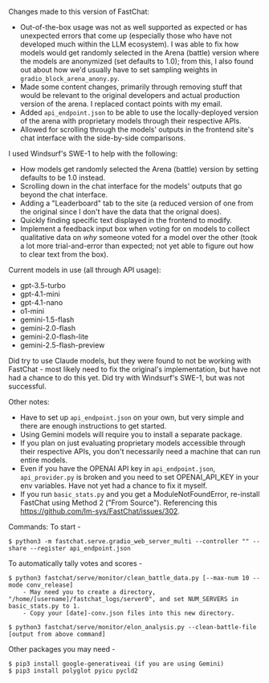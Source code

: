 Changes made to this version of FastChat:
* Out-of-the-box usage was not as well supported as expected or has unexpected errors that come up (especially those who have not developed much within the LLM ecosystem). I was able to fix how models would get randomly selected in the Arena (battle) version where the models are anonymized (set defaults to 1.0); from this, I also found out about how we'd usually have to set sampling weights in `gradio_block_arena_anony.py`.
* Made some content changes, primarily through removing stuff that would be relevant to the original developers and actual production version of the arena. I replaced contact points with my email.
* Added `api_endpoint.json` to be able to use the locally-deployed version of the arena with proprietary models through their respective APIs.
* Allowed for scrolling through the models' outputs in the frontend site's chat interface with the side-by-side comparisons.

I used Windsurf's SWE-1 to help with the following:
* How models get randomly selected the Arena (battle) version by setting defaults to be 1.0 instead.
* Scrolling down in the chat interface for the models' outputs that go beyond the chat interface.
* Adding a "Leaderboard" tab to the site (a reduced version of one from the original since I don't have the data that the orignal does).
* Quickly finding specific text displayed in the frontend to modify.
* Implement a feedback input box when voting for on models to collect qualitative data on *why* someone voted for a model over the other (took a lot more trial-and-error than expected; not yet able to figure out how to clear text from the box).

Current models in use (all through API usage):
- gpt-3.5-turbo
- gpt-4.1-mini
- gpt-4.1-nano
- o1-mini
- gemini-1.5-flash
- gemini-2.0-flash
- gemini-2.0-flash-lite
- gemini-2.5-flash-preview

Did try to use Claude models, but they were found to not be working with FastChat - most likely need to fix the original's implementation, but have not had a chance to do this yet. Did try with Windsurf's SWE-1, but was not successful. 

Other notes:
* Have to set up `api_endpoint.json` on your own, but very simple and there are enough instructions to get started.
* Using Gemini models will require you to install a separate package.
* If you plan on just evaluating proprietary models accessible through their respective APIs, you don't necessarily need a machine that can run entire models.
* Even if you have the OPENAI API key in `api_endpoint.json`, `api_provider.py` is broken and you need to set OPENAI_API_KEY in your env variables. Have not yet had a chance to fix it myself.
* If you run `basic_stats.py` and you get a ModuleNotFoundError, re-install FastChat using Method 2 ("From Source"). 
Referencing this https://github.com/lm-sys/FastChat/issues/302. 

Commands:
To start -
```
$ python3 -m fastchat.serve.gradio_web_server_multi --controller "" --share --register api_endpoint.json
```

To automatically tally votes and scores - 
```
$ python3 fastchat/serve/monitor/clean_battle_data.py [--max-num 10 --mode conv_release]
    - May need you to create a directory, "/home/[username]/fastchat_logs/server0", and set NUM_SERVERS in basic_stats.py to 1.
    - Copy your [date]-conv.json files into this new directory.

$ python3 fastchat/serve/monitor/elon_analysis.py --clean-battle-file [output from above command]
```

Other packages you may need - 
```
$ pip3 install google-generativeai (if you are using Gemini)
$ pip3 install polyglot pyicu pycld2
```

